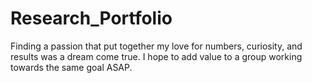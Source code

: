 # Research_Portfolio
Finding a passion that put together my love for numbers, curiosity, and results was a dream come true. I hope to add value to a group working towards the same goal ASAP.
